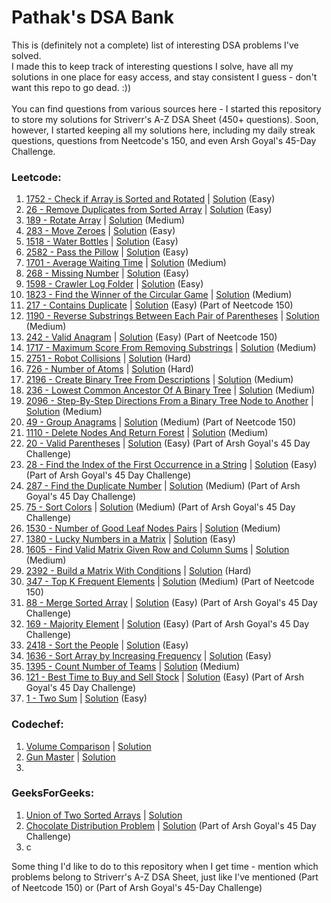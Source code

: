 # Pathak's DSA Bank
This is (definitely not a complete) list of interesting DSA problems I've solved.<br>
I made this to keep track of interesting questions I solve, have all my solutions in one place for easy access, and stay consistent I guess - don't want this repo to go dead. :))<br><br>
You can find questions from various sources here - I started this repository to store my solutions for Striverr's A-Z DSA Sheet (450+ questions). Soon, however, I started keeping all my solutions here, including my daily streak questions, questions from Neetcode's 150, and even Arsh Goyal's 45-Day Challenge.

### Leetcode:
1. <a href = "https://leetcode.com/problems/check-if-array-is-sorted-and-rotated/description/">1752 - Check if Array is Sorted and Rotated</a> | <a href = "https://github.com/adityapathakk/DSA-with-pathak/blob/main/Leetcode/Easy/1752-Check-If-Array-Is-Sorted-And-Rotated.py">Solution</a> (Easy)
2. <a href = "https://leetcode.com/problems/remove-duplicates-from-sorted-array/description/">26 - Remove Duplicates from Sorted Array</a> | <a href = "https://github.com/adityapathakk/DSA-with-pathak/blob/main/Leetcode/Easy/26-Remove-Duplicates-From-Sorted-Array.py">Solution</a> (Easy)
3. <a href = "https://leetcode.com/problems/rotate-array/description/">189 - Rotate Array</a> | <a href = "https://github.com/adityapathakk/DSA-with-pathak/blob/main/Leetcode/Medium/189-Rotate-Array.py">Solution</a> (Medium)
4. <a href = "https://leetcode.com/problems/move-zeroes/description/">283 - Move Zeroes</a> | <a href = "https://github.com/adityapathakk/DSA-with-pathak/blob/main/Leetcode/Easy/283-Move-Zeroes.py">Solution</a> (Easy)
5. <a href = "https://leetcode.com/problems/water-bottles/description/">1518 - Water Bottles</a> | <a href = "https://github.com/adityapathakk/DSA-with-pathak/blob/main/Leetcode/Easy/1518-Water-Bottles.py">Solution</a> (Easy)
6. <a href = "https://leetcode.com/problems/pass-the-pillow/description/">2582 - Pass the Pillow</a> | <a href = "https://github.com/adityapathakk/DSA-with-pathak/blob/main/Leetcode/Easy/2582-Pass-The-Pillow.py">Solution</a> (Easy)
7. <a href = "https://leetcode.com/problems/average-waiting-time/description/">1701 - Average Waiting Time</a> | <a href = "https://github.com/adityapathakk/DSA-with-pathak/blob/main/Leetcode/Medium/1701-Average-Waiting-Time.py">Solution</a> (Medium)
8. <a href = "https://leetcode.com/problems/missing-number/description/">268 - Missing Number</a> | <a href = "https://github.com/adityapathakk/DSA-with-pathak/blob/main/Leetcode/Easy/268-Missing-Number.py">Solution</a> (Easy)
9. <a href = "https://leetcode.com/problems/crawler-log-folder/description/">1598 - Crawler Log Folder</a> | <a href = "https://github.com/adityapathakk/DSA-with-pathak/blob/main/Leetcode/Easy/1598-Crawler-Log-Folder.py">Solution</a> (Easy)
10. <a href = "https://leetcode.com/problems/find-the-winner-of-the-circular-game/description/">1823 - Find the Winner of the Circular Game</a> | <a href = "https://github.com/adityapathakk/DSA-with-pathak/blob/main/Leetcode/Medium/1823-Find-The-Winner-Of-The-Circular-Game.py">Solution</a> (Medium)
11. <a href = "https://leetcode.com/problems/contains-duplicate/description/">217 - Contains Duplicate</a> | <a href = "https://github.com/adityapathakk/DSA-with-pathak/blob/main/Leetcode/Easy/217-Contains-Duplicate.py">Solution</a> (Easy) (Part of Neetcode 150)
12. <a href = "https://leetcode.com/problems/reverse-substrings-between-each-pair-of-parentheses/description/">1190 - Reverse Substrings Between Each Pair of Parentheses</a> | <a href = "https://github.com/adityapathakk/DSA-with-pathak/blob/main/Leetcode/Medium/1190-Reverse-Substrings-Between-Each-Pair-Of-Parentheses.py">Solution</a> (Medium)
13. <a href = "https://leetcode.com/problems/valid-anagram/">242 - Valid Anagram</a> | <a href = "https://github.com/adityapathakk/DSA-with-pathak/blob/main/Leetcode/Easy/242-Valid-Anagram.py">Solution</a> (Easy) (Part of Neetcode 150)
14. <a href = "https://leetcode.com/problems/maximum-score-from-removing-substrings/description/">1717 - Maximum Score From Removing Substrings</a> | <a href = "https://github.com/adityapathakk/DSA-with-pathak/blob/main/Leetcode/Medium/1717-Maximum-Score-From-Removing-Substrings.py">Solution</a> (Medium)
15. <a href = "https://leetcode.com/problems/robot-collisions/">2751 - Robot Collisions</a> | <a href = "https://github.com/adityapathakk/DSA-with-pathak/blob/main/Leetcode/Hard/2751-Robot-Collisions.py">Solution</a> (Hard)
16. <a href = "https://leetcode.com/problems/number-of-atoms/">726 - Number of Atoms</a> | <a href = "https://github.com/adityapathakk/DSA-with-pathak/blob/main/Leetcode/Hard/726-Number-Of-Atoms.py">Solution</a> (Hard)
17. <a href = "https://leetcode.com/problems/create-binary-tree-from-descriptions/description/">2196 - Create Binary Tree From Descriptions</a> | <a href = "https://github.com/adityapathakk/DSA-with-pathak/blob/main/Leetcode/Medium/2196-Create-Binary-Tree-From-Descriptions.py">Solution</a> (Medium)
18. <a href = "https://leetcode.com/problems/lowest-common-ancestor-of-a-binary-tree/description/">236 - Lowest Common Ancestor Of A Binary Tree</a> | <a href = "https://github.com/adityapathakk/DSA-with-pathak/blob/main/Leetcode/Medium/236-Lowest-Common-Ancestor-Of-A-Binary-Tree.py">Solution</a> (Medium)
19. <a href = "https://leetcode.com/problems/step-by-step-directions-from-a-binary-tree-node-to-another/description">2096 - Step-By-Step Directions From a Binary Tree Node to Another</a> | <a href = "https://github.com/adityapathakk/DSA-with-pathak/blob/main/Leetcode/Medium/2096-Step-By-Step-Directions-From-A-Binary-Tree-Node-To-Another.py">Solution</a> (Medium)
20. <a href = "https://leetcode.com/problems/group-anagrams/">49 - Group Anagrams</a> | <a href = "https://github.com/adityapathakk/DSA-with-pathak/blob/main/Leetcode/Medium/49-Group-Anagrams.py">Solution</a> (Medium) (Part of Neetcode 150)
21. <a href = "https://leetcode.com/problems/delete-nodes-and-return-forest/description">1110 - Delete Nodes And Return Forest</a> | <a href = "https://github.com/adityapathakk/DSA-with-pathak/blob/main/Leetcode/Medium/1110-Delete-Nodes-And-Return-Forest.py">Solution</a> (Medium)
22. <a href = "https://leetcode.com/problems/valid-parentheses/description/">20 - Valid Parentheses</a> | <a href = "https://github.com/adityapathakk/DSA-with-pathak/blob/main/Leetcode/Easy/20-Valid-Parentheses.py">Solution</a> (Easy) (Part of Arsh Goyal's 45 Day Challenge)
23. <a href = "https://leetcode.com/problems/find-the-index-of-the-first-occurrence-in-a-string/description/">28 - Find the Index of the First Occurrence in a String</a> | <a href = "https://github.com/adityapathakk/DSA-with-pathak/blob/main/Leetcode/Easy/28-Find-The-Index-Of-The-First-Occurrence-In-A-String.py">Solution</a> (Easy) (Part of Arsh Goyal's 45 Day Challenge)
24. <a href = "https://leetcode.com/problems/find-the-duplicate-number/">287 - Find the Duplicate Number</a> | <a href = "https://github.com/adityapathakk/DSA-with-pathak/blob/main/Leetcode/Medium/287-Find-The-Duplicate-Number.py">Solution</a> (Medium) (Part of Arsh Goyal's 45 Day Challenge)
25. <a href = "https://leetcode.com/problems/sort-colors/description/">75 - Sort Colors</a> | <a href = "https://github.com/adityapathakk/DSA-with-pathak/blob/main/Leetcode/Medium/75-Sort-Colors.py">Solution</a> (Medium) (Part of Arsh Goyal's 45 Day Challenge)
26. <a href = "https://leetcode.com/problems/number-of-good-leaf-nodes-pairs/description">1530 - Number of Good Leaf Nodes Pairs</a> | <a href = "https://github.com/adityapathakk/DSA-with-pathak/blob/main/Leetcode/Medium/1530-Number-Of-Good-Leaf-Nodes-Pairs.py">Solution</a> (Medium)
27. <a href = "https://leetcode.com/problems/lucky-numbers-in-a-matrix/">1380 - Lucky Numbers in a Matrix</a> | <a href = "https://github.com/adityapathakk/DSA-with-pathak/blob/main/Leetcode/Easy/1380-Lucky-Numbers-In-A-Matrix.py">Solution</a> (Easy)
28. <a href = "https://leetcode.com/problems/find-valid-matrix-given-row-and-column-sums/description/">1605 - Find Valid Matrix Given Row and Column Sums</a> | <a href = "https://github.com/adityapathakk/DSA-with-pathak/blob/main/Leetcode/Medium/1605-Find-Valid-Matrix-Given-Row-And-Column-Sums.py">Solution</a> (Medium)
29. <a href = "https://leetcode.com/problems/build-a-matrix-with-conditions/description">2392 - Build a Matrix With Conditions</a> | <a href = "https://github.com/adityapathakk/DSA-with-pathak/blob/main/Leetcode/Hard/2392-Build-A-Matrix-With-Conditions.py">Solution</a> (Hard)
30. <a href = "https://leetcode.com/problems/top-k-frequent-elements/description">347 - Top K Frequent Elements</a> | <a href = "https://github.com/adityapathakk/DSA-with-pathak/blob/main/Leetcode/Medium/347-Top-K-Frequent-Elements.py">Solution</a> (Medium) (Part of Neetcode 150)
31. <a href = "https://leetcode.com/problems/merge-sorted-array/description/">88 - Merge Sorted Array</a> | <a href = "https://github.com/adityapathakk/DSA-with-pathak/blob/main/Leetcode/Easy/88-Merge-Sorted-Array.py">Solution</a> (Easy) (Part of Arsh Goyal's 45 Day Challenge)
32. <a href = "https://leetcode.com/problems/majority-element/description/">169 - Majority Element</a> | <a href = "https://github.com/adityapathakk/DSA-with-pathak/blob/main/Leetcode/Easy/169-Majority-Element.py">Solution</a> (Easy) (Part of Arsh Goyal's 45 Day Challenge)
33. <a href = "https://leetcode.com/problems/sort-the-people/description/">2418 - Sort the People</a> | <a href = "https://github.com/adityapathakk/DSA-with-pathak/blob/main/Leetcode/Easy/2418-Sort-The-People.py">Solution</a> (Easy)
34. <a href = "https://leetcode.com/problems/sort-array-by-increasing-frequency/description/">1636 - Sort Array by Increasing Frequency</a> | <a href = "https://github.com/adityapathakk/DSA-with-pathak/blob/main/Leetcode/Easy/1636-Sort-Array-By-Increasing-Frequency.py">Solution</a> (Easy)
35. <a href = "https://leetcode.com/problems/count-number-of-teams/description/">1395 - Count Number of Teams</a> | <a href = "https://github.com/adityapathakk/DSA-with-pathak/blob/main/Leetcode/Medium/1395-Count-Number-Of-Teams.py">Solution</a> (Medium)
36. <a href = "https://leetcode.com/problems/best-time-to-buy-and-sell-stock/description/">121 - Best Time to Buy and Sell Stock</a> | <a href = "https://github.com/adityapathakk/DSA-with-pathak/blob/main/Leetcode/Easy/121-Best-Time-To-Buy-And-Sell-Stock.py">Solution</a> (Easy) (Part of Arsh Goyal's 45 Day Challenge)
37. <a href = "https://leetcode.com/problems/two-sum/description/">1 - Two Sum</a> | <a href = "https://github.com/adityapathakk/DSA-with-pathak/blob/main/Leetcode/Easy/1-Two-Sum.py">Solution</a> (Easy)


### Codechef:
1. <a href = "https://www.codechef.com/problems/CABLE">Volume Comparison</a> | <a href = "https://github.com/adityapathakk/DSA-with-pathak/blob/main/Codechef/Volume-Comparison.py">Solution</a>
2. <a href = "https://www.codechef.com/problems/GMGM">Gun Master</a> | <a href = "https://github.com/adityapathakk/DSA-with-pathak/blob/main/Codechef/Gun-Master.py">Solution</a>
3. 

### GeeksForGeeks:
1. <a href = "https://www.geeksforgeeks.org/problems/union-of-two-sorted-arrays-1587115621/1?utm_source=youtube&utm_medium=collab_striver_ytdescription&utm_campaign=union-of-two-sorted-arrays">Union of Two Sorted Arrays</a> | <a href = "https://github.com/adityapathakk/DSA-with-pathak/blob/main/GeeksForGeeks/Union-Of-Two-Sorted-Arrays.py">Solution</a>
2. <a href = "">Chocolate Distribution Problem</a> | <a href = "">Solution</a> (Part of Arsh Goyal's 45 Day Challenge)
3. c

Some thing I'd like to do to this repository when I get time - mention which problems belong to Striverr's A-Z DSA Sheet, just like I've mentioned (Part of Neetcode 150) or (Part of Arsh Goyal's 45-Day Challenge)
